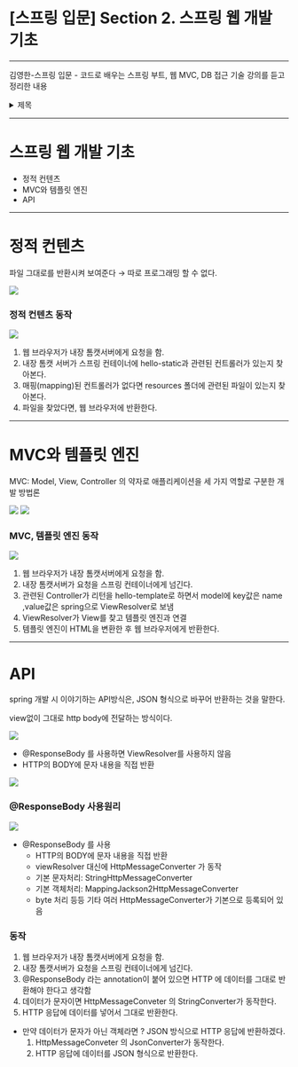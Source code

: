 # [스프링 입문] Section 2. 스프링 웹 개발 기초

---

김영한-스프링 입문 - 코드로 배우는 스프링 부트, 웹 MVC, DB 접근 기술 강의를 듣고 정리한 내용

<details>
<summary>제목</summary>
<div>

[스프링 입문] Section 1. 프로젝트 환경설정

[스프링 입문] Section 2. 스프링 웹 개발 기초

</div>
</details>
    

---

# 스프링 웹 개발 기초

- 정적 컨텐츠
- MVC와 템플릿 엔진
- API

---

# 정적 컨텐츠

파일 그대로를 반환시켜 보여준다 → 따로 프로그래밍 할 수 없다.

<img src="https://github.com/GYEONGDONGBAEK/SpringStudy/assets/122242439/e5f0b5a1-28b8-454f-a8c8-f502bab142cb">

### 정적 컨텐츠 동작

<img src="https://github.com/GYEONGDONGBAEK/SpringStudy/assets/122242439/07cefb2a-561d-4281-b173-8240bd075c5c">

1. 웹 브라우저가 내장 톰캣서버에게 요청을 함.
2. 내장 톰캣 서버가 스프링 컨테이너에 hello-static과 관련된 컨트롤러가 있는지 찾아본다.
3. 매핑(mapping)된 컨트롤러가 없다면 resources 폴더에 관련된 파일이 있는지 찾아본다.
4. 파일을 찾았다면, 웹 브라우저에 반환한다.

---

# MVC와 템플릿 엔진

MVC: Model, View, Controller 의 약자로 애플리케이션을 세 가지 역할로 구분한 개발 방법론

<img src="https://github.com/GYEONGDONGBAEK/SpringStudy/assets/122242439/11330a89-ac84-417e-aa5c-a5e4881c0371">

<img src="https://github.com/GYEONGDONGBAEK/SpringStudy/assets/122242439/78534be6-5702-4497-ad30-a602e7eb8a15">

### MVC, 템플릿 엔진 동작

<img src="https://github.com/GYEONGDONGBAEK/SpringStudy/assets/122242439/137176f3-5d64-4343-8002-6e7a7006d70d">

1. 웹 브라우저가 내장 톰캣서버에게 요청을 함.
2. 내장 톰캣서버가 요청을 스프링 컨테이너에게 넘긴다.
3. 관련된 Controller가 리턴을 hello-template로 하면서 model에 key값은 name ,value값은 spring으로 ViewResolver로 보냄
4. ViewResolver가 View를 찾고 템플릿 엔진과 연결
5. 템플릿 엔진이 HTML을 변환한 후 웹 브라우저에게 반환한다.

---

# API

spring 개발 시 이야기하는 API방식은, JSON 형식으로 바꾸어 반환하는 것을 말한다.

view없이 그대로 http body에 전달하는 방식이다.

<img src="https://github.com/GYEONGDONGBAEK/SpringStudy/assets/122242439/ab48d685-147d-4b12-938d-50dbccc55c6d">

- @ResponseBody 를 사용하면 ViewResolver를 사용하지 않음
- HTTP의 BODY에 문자 내용을 직접 반환

<img src="https://github.com/GYEONGDONGBAEK/SpringStudy/assets/122242439/69e81ac3-b93a-4cc4-ac2d-470bb9f5384f">

### @ResponseBody 사용원리

<img src="https://github.com/GYEONGDONGBAEK/SpringStudy/assets/122242439/caf92c7a-94c3-479d-a349-54d2be06a0e4">

- @ResponseBody 를 사용
    - HTTP의 BODY에 문자 내용을 직접 반환
    - viewResolver 대신에 HttpMessageConverter 가 동작
    - 기본 문자처리: StringHttpMessageConverter
    - 기본 객체처리: MappingJackson2HttpMessageConverter
    - byte 처리 등등 기타 여러 HttpMessageConverter가 기본으로 등록되어 있음
        
        

### 동작

1. 웹 브라우저가 내장 톰캣서버에게 요청을 함.
2. 내장 톰캣서버가 요청을 스프링 컨테이너에게 넘긴다.
3. @ResponseBody 라는 annotation이 붙어 있으면 HTTP 에 데이터를 그대로 반환해야 한다고 생각함
4. 데이터가 문자이면 HttpMessageConveter 의 StringConverter가 동작한다.
5.  HTTP 응답에 데이터를 넣어서 그대로 반환한다.
- 만약 데이터가 문자가 아닌 객체라면 ? JSON 방식으로 HTTP 응답에 반환하겠다.
    1. HttpMessageConveter 의 JsonConverter가 동작한다.
    2. HTTP 응답에 데이터를 JSON 형식으로 반환한다.
